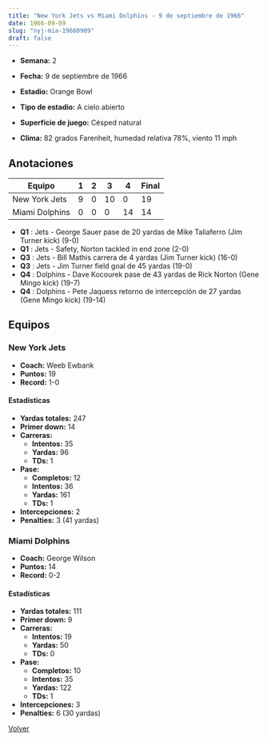 ```yaml
---
title: "New York Jets vs Miami Dolphins - 9 de septiembre de 1966"
date: 1966-09-09
slug: "nyj-mia-19660909"
draft: false
---
```


* **Semana:** 2
* **Fecha:** 9 de septiembre de 1966

* **Estadio:** Orange Bowl
* **Tipo de estadio:** A cielo abierto
* **Superficie de juego:** Césped natural
* **Clima:** 82 grados Farenheit, humedad relativa 78%, viento 11 mph





## Anotaciones
| Equipo | 1 | 2 | 3 | 4 | Final |
|--------|---|---|---|---|-------|
| New York Jets  | 9 | 0 | 10 | 0  | 19 |
| Miami Dolphins  | 0 | 0 | 0 | 14  | 14 |
* **Q1** : Jets - George Sauer pase de 20 yardas de Mike Taliaferro (Jim Turner kick) (9-0)
* **Q1** : Jets - Safety, Norton tackled in end zone (2-0)
* **Q3** : Jets - Bill Mathis carrera de 4 yardas (Jim Turner kick) (16-0)
* **Q3** : Jets - Jim Turner field goal de 45 yardas (19-0)
* **Q4** : Dolphins - Dave Kocourek pase de 43 yardas de Rick Norton (Gene Mingo kick) (19-7)
* **Q4** : Dolphins - Pete Jaquess retorno de intercepción de 27 yardas (Gene Mingo kick) (19-14)


## Equipos


### New York Jets
* **Coach:** Weeb Ewbank
* **Puntos:** 19
* **Record:** 1-0
#### Estadísticas
* **Yardas totales:** 247
* **Primer down:** 14
* **Carreras:**
  * **Intentos:** 35
  * **Yardas:** 96
  * **TDs:** 1
* **Pase:**
  * **Completos:** 12
  * **Intentos:** 36
  * **Yardas:** 161
  * **TDs:** 1
* **Intercepciones:** 2
* **Penalties:** 3 (41 yardas)

### Miami Dolphins
* **Coach:** George Wilson
* **Puntos:** 14
* **Record:** 0-2
#### Estadísticas
* **Yardas totales:** 111
* **Primer down:** 9
* **Carreras:**
  * **Intentos:** 19
  * **Yardas:** 50
  * **TDs:** 0
* **Pase:**
  * **Completos:** 10
  * **Intentos:** 35
  * **Yardas:** 122
  * **TDs:** 1
* **Intercepciones:** 3
* **Penalties:** 6 (30 yardas)


[Volver](/historia/1966)
